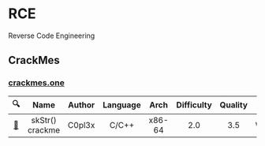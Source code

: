 # RCE
Reverse Code Engineering


## CrackMes

### [crackmes.one](https://crackmes.one/)

| 🔍 | Name | Author | Language | Arch | Difficulty | Quality | Platform | Date |
|:----:|:----:|:------:|:--------:|:----:|:----------:|:-------:|:--------:|:----:|
|[📜](crackme/64e22875d931496abf908fdb.md)| skStr() crackme | C0pl3x | C/C++ | x86-64 | 2.0 | 3.5 | Windows | 2:51 PM 08/20/2023|
